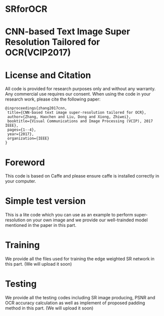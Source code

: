 # SRforOCR
CNN-based Text Image Super Resolution Tailored for OCR(VCIP2017)
==================


License and Citation
====================

All code is provided for research purposes only and without any warranty. Any commercial use requires our consent. When using the code in your research work, please cite the following paper:

    @inproceedings{zhang2017cnn,
     title={CNN-based text image super-resolution tailored for OCR},
     author={Zhang, Haochen and Liu, Dong and Xiong, Zhiwei},
     booktitle={Visual Communications and Image Processing (VCIP), 2017 IEEE},
     pages={1--4},
     year={2017},
     organization={IEEE}
    }

Foreword
=========

This code is based on Caffe and please ensure caffe is installed correctly in your computer.


Simple test version
=======

This is a lite code which you can use as an example to perform super-resolution on your own image and we provide our well-trainded model mentioned in the paper in this part. 


Training
========

We provide all the files used for training the edge weighted SR network in this part.
(We will upload it soon)

Testing
========

We provide all the testing codes including SR image producing, PSNR and OCR accuracy calculation as well as implement of proposed padding method in this part.
(We will upload it soon)
